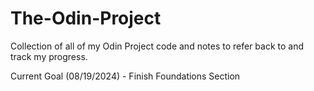 # The-Odin-Project
Collection of all of my Odin Project code and notes to refer back to and track my progress.

Current Goal (08/19/2024) - Finish Foundations Section
